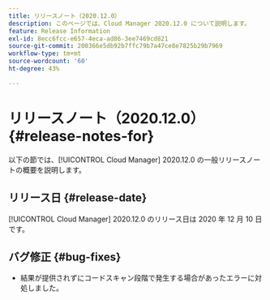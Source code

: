 ```yaml
---
title: リリースノート（2020.12.0）
description: このページでは、Cloud Manager 2020.12.0 について説明します。
feature: Release Information
exl-id: 8ecc6fcc-e657-4eca-ad86-3ee7469cd821
source-git-commit: 200366e5db92b7ffc79b7a47ce8e7825b29b7969
workflow-type: tm+mt
source-wordcount: '60'
ht-degree: 43%

---
```


# リリースノート（2020.12.0） {#release-notes-for}

以下の節では、[!UICONTROL Cloud Manager] 2020.12.0 の一般リリースノートの概要を説明します。

## リリース日 {#release-date}

[!UICONTROL Cloud Manager] 2020.12.0 のリリース日は 2020 年 12 月 10 日です。

## バグ修正 {#bug-fixes}

* 結果が提供されずにコードスキャン段階で発生する場合があったエラーに対処しました。
